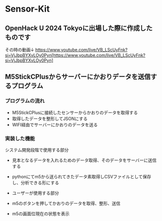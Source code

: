 # Sensor-Kit
## OpenHack U 2024 Tokyoに出場した際に作成したものです
その時の動画↓
https://www.youtube.com/live/VB_LScUyFnk?si=VjJbpBYXvLOy0Pyn[https://www.youtube.com/live/VB_LScUyFnk?si=VjJbpBYXvLOy0Pyn]

## M5StickCPlusからサーバーにかおりデータを送信するプログラム
### プログラムの流れ
- M5StickCPlusに接続したセンサーからかおりのデータを取得する
- 取得したデータを整形してJSONにする
- WIFI経由でサーバーにかおりのデータを送る

### 実装した機能
システム開発段階で使用する部分
- 見本となるデータを入れるためのデータ取得、そのデータをサーバーに送信する
- pythonにてm5から送られてきたデータ素取得しCSVファイルとして保存し、分析できる形にする

- ユーザーが使用する部分
- m5のボタンを押してかおりのデータを取得、整形、送信
- m5の画面位現在の状態を表示
